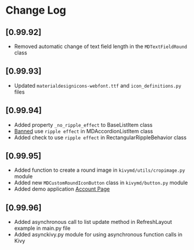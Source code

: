 # Change Log


## [0.99.92]

  - Removed automatic change of text field length in the `MDTextFieldRound` class

## [0.99.93]

  - Updated `materialdesignicons-webfont.ttf` and `icon_definitions.py` files

## [0.99.94]

  - Added property `_no_ripple_effect` to BaseListItem class
  - [Banned](https://www.youtube.com/watch?v=P_9oSx0Pz_U) use `ripple effect` in MDAccordionListItem class
  - Added check to use `ripple effect` in RectangularRippleBehavior class

## [0.99.95]

  - Added function to create a round image in `kivymd/utils/cropimage.py` module
  - Added new `MDCustomRoundIconButton` class in `kivymd/button.py` module
  - Added demo application [Account Page](https://www.youtube.com/watch?v=dfUOwqtYoYg)

## [0.99.96]
  - Added asynchronous call to list update method in RefreshLayout example in main.py file
  - Added asynckivy.py module for using asynchronous function calls in Kivy